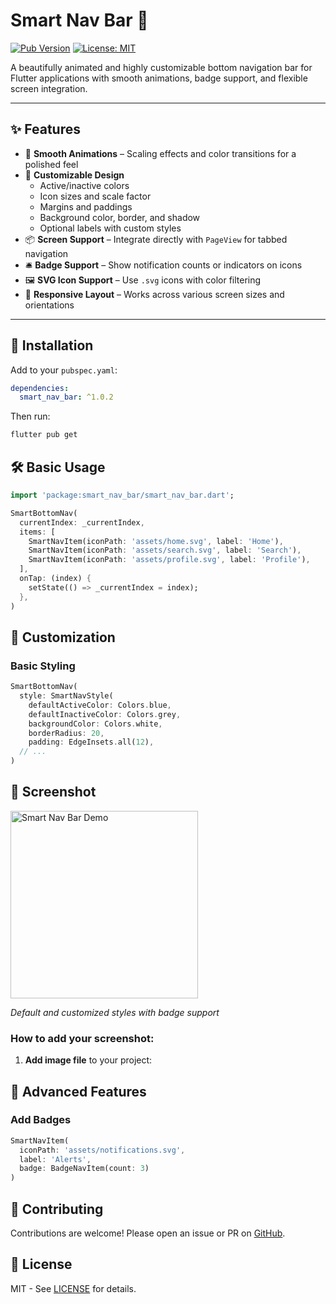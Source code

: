 # Smart Nav Bar 🚀

[![Pub Version](https://img.shields.io/pub/v/smart_nav_bar)](https://pub.dev/packages/smart_nav_bar)
[![License: MIT](https://img.shields.io/badge/license-MIT-purple.svg)](https://opensource.org/licenses/MIT)

A beautifully animated and highly customizable bottom navigation bar for Flutter applications with smooth animations, badge support, and flexible screen integration.

---

## ✨ Features

- 🎯 **Smooth Animations** – Scaling effects and color transitions for a polished feel
- 🎨 **Customizable Design**
  - Active/inactive colors
  - Icon sizes and scale factor
  - Margins and paddings
  - Background color, border, and shadow
  - Optional labels with custom styles
- 📦 **Screen Support** – Integrate directly with `PageView` for tabbed navigation
- 🛎 **Badge Support** – Show notification counts or indicators on icons
- 🖼 **SVG Icon Support** – Use `.svg` icons with color filtering
- 📱 **Responsive Layout** – Works across various screen sizes and orientations

---

## 🚀 Installation

Add to your `pubspec.yaml`:

```yaml
dependencies:
  smart_nav_bar: ^1.0.2
```

Then run:
```bash
flutter pub get
```

## 🛠 Basic Usage

```dart
import 'package:smart_nav_bar/smart_nav_bar.dart';

SmartBottomNav(
  currentIndex: _currentIndex,
  items: [
    SmartNavItem(iconPath: 'assets/home.svg', label: 'Home'),
    SmartNavItem(iconPath: 'assets/search.svg', label: 'Search'),
    SmartNavItem(iconPath: 'assets/profile.svg', label: 'Profile'),
  ],
  onTap: (index) {
    setState(() => _currentIndex = index);
  },
)

```

## 🎨 Customization

### Basic Styling
```dart
SmartBottomNav(
  style: SmartNavStyle(
    defaultActiveColor: Colors.blue,
    defaultInactiveColor: Colors.grey,
    backgroundColor: Colors.white,
    borderRadius: 20,
    padding: EdgeInsets.all(12),
  // ...
)
```
## 📱 Screenshot

<img src="c:\Users\pc\Downloads\Screenshot 2025-04-22 132808.png" width="300" alt="Smart Nav Bar Demo">

*Default and customized styles with badge support*

### How to add your screenshot:

1. **Add image file** to your project:
## 🔧 Advanced Features

### Add Badges
```dart
SmartNavItem(
  iconPath: 'assets/notifications.svg',
  label: 'Alerts',
  badge: BadgeNavItem(count: 3)
)

```


## 🤝 Contributing

Contributions are welcome! Please open an issue or PR on [GitHub](https://github.com/Halawany1/smart_nav_bar).

## 📜 License

MIT - See [LICENSE](LICENSE) for details.